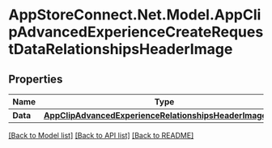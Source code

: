 # AppStoreConnect.Net.Model.AppClipAdvancedExperienceCreateRequestDataRelationshipsHeaderImage

## Properties

Name | Type | Description | Notes
------------ | ------------- | ------------- | -------------
**Data** | [**AppClipAdvancedExperienceRelationshipsHeaderImageData**](AppClipAdvancedExperienceRelationshipsHeaderImageData.md) |  | 

[[Back to Model list]](../README.md#documentation-for-models) [[Back to API list]](../README.md#documentation-for-api-endpoints) [[Back to README]](../README.md)

